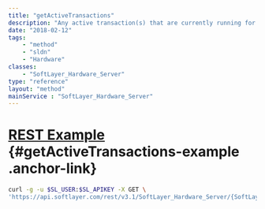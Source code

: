 ```yaml
---
title: "getActiveTransactions"
description: "Any active transaction(s) that are currently running for the server (example: os reload)."
date: "2018-02-12"
tags:
    - "method"
    - "sldn"
    - "Hardware"
classes:
    - "SoftLayer_Hardware_Server"
type: "reference"
layout: "method"
mainService : "SoftLayer_Hardware_Server"
---
```


# [REST Example](#getActiveTransactions-example) <a href="/article/rest/"><i class="fas fa-question"></i></a> {#getActiveTransactions-example .anchor-link} 
```bash
curl -g -u $SL_USER:$SL_APIKEY -X GET \
'https://api.softlayer.com/rest/v3.1/SoftLayer_Hardware_Server/{SoftLayer_Hardware_ServerID}/getActiveTransactions'
```
